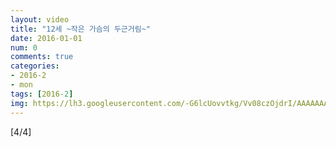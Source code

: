 ```yaml
---
layout: video
title: "12세 ~작은 가슴의 두근거림~"
date: 2016-01-01
num: 0
comments: true
categories:
- 2016-2
- mon
tags: [2016-2]
img: https://lh3.googleusercontent.com/-G6lcUovvtkg/Vv08czOjdrI/AAAAAAAAsdU/wIFF9eLZc0w/
---
```

[4/4]
